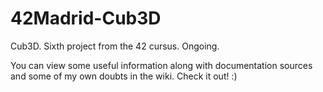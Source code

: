 # 42Madrid-Cub3D
Cub3D. Sixth project from the 42 cursus. Ongoing.

You can view some useful information along with documentation sources and some of my own doubts in the wiki. Check it out! :)
